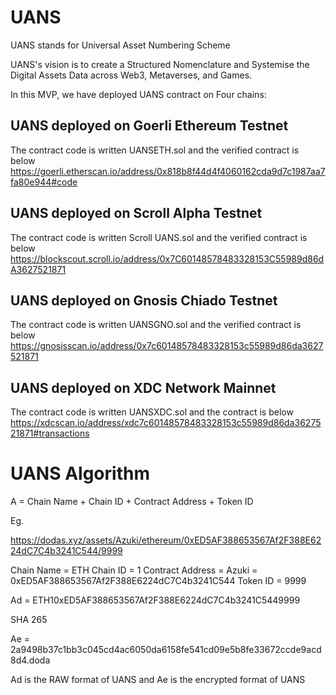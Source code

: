 # UANS
UANS stands for Universal Asset Numbering Scheme

UANS's vision is to create a Structured Nomenclature and Systemise the Digital Assets Data across Web3, Metaverses, and Games.

In this MVP, we have deployed UANS contract on Four chains:

## UANS deployed on Goerli Ethereum Testnet 
The contract code is written UANSETH.sol and the verified contract is below
https://goerli.etherscan.io/address/0x818b8f44d4f4060162cda9d7c1987aa7fa80e944#code

## UANS deployed on Scroll Alpha Testnet 
The contract code is written Scroll UANS.sol and the verified contract is below
https://blockscout.scroll.io/address/0x7C60148578483328153C55989d86dA3627521871

## UANS deployed on Gnosis Chiado Testnet
The contract code is written UANSGNO.sol and the verified contract is below
https://gnosisscan.io/address/0x7c60148578483328153c55989d86da3627521871

## UANS deployed on XDC Network Mainnet
The contract code is written UANSXDC.sol and the contract is below
https://xdcscan.io/address/xdc7c60148578483328153c55989d86da3627521871#transactions


# UANS Algorithm

A = Chain Name + Chain ID + Contract Address + Token ID 

Eg.

https://dodas.xyz/assets/Azuki/ethereum/0xED5AF388653567Af2F388E6224dC7C4b3241C544/9999

Chain Name = ETH
Chain ID = 1
Contract Address = Azuki = 0xED5AF388653567Af2F388E6224dC7C4b3241C544
Token ID = 9999


Ad = ETH10xED5AF388653567Af2F388E6224dC7C4b3241C5449999

SHA 265 

Ae = 2a9498b37c1bb3c045cd4ac6050da6158fe541cd09e5b8fe33672ccde9acd8d4.doda


Ad is the RAW format of UANS and Ae is the encrypted format of UANS

